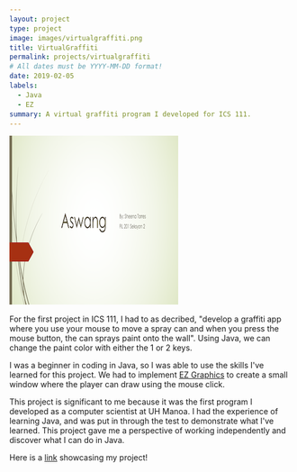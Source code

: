 ```yaml
---
layout: project
type: project
image: images/virtualgraffiti.png
title: VirtualGraffiti
permalink: projects/virtualgraffiti
# All dates must be YYYY-MM-DD format!
date: 2019-02-05
labels:
  - Java
  - EZ
summary: A virtual graffiti program I developed for ICS 111.
---
```

<img class="ui medium left floated rounded image" src="../images/filproj1.png">

For the first project in ICS 111, I had to as decribed, "develop a graffiti app where you use your mouse to move a spray can and when you press the mouse button, the can sprays paint onto the wall". Using Java, we can change the paint color with either the 1 or 2 keys. 

I was a beginner in coding in Java, so I was able to use the skills I've learned for this project. We had to implement [EZ Graphics](http://www2.hawaii.edu/~dylank/ics111/) to create a small window where the player can draw using the mouse click. 

This project is significant to me because it was the first program I developed as a computer scientist at UH Manoa. I had the experience of learning Java, and was put in through the test to demonstrate what I've learned. This project gave me a perspective of working independently and discover what I can do in Java.

Here is a [link](https://www.youtube.com/watch?v=-fek-ypzLCc) showcasing my project!
